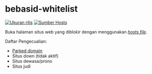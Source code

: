# bebasid-whitelist

<a href="https://github.com/sekedus/bebasid-whitelist/blob/main/hosts.txt"><img src="https://img.shields.io/github/size/sekedus/bebasid-whitelist/hosts.txt?label=ukuran" alt="Ukuran rilis"></a> <a href="https://github.com/bebasid/bebasid/blob/master/releases/hosts"><img src="https://badgen.net/badge/github/bebasid/212529?icon&label=sumber" alt="Sumber Hosts"></a>
    
Buka halaman situs web yang diblokir dengan menggunakan [_hosts file_](<https://en.wikipedia.org/wiki/Hosts_(file)>).

Daftar Pengecualian:
- [Parked domain](https://icannwiki.org/Domain_Parking)
- Situs down (tidak aktif)
- Situs dewasa/prono
- Situs judi
